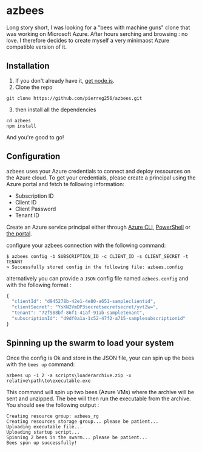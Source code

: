 # azbeesLong story short, I was looking for a "bees with machine guns" clone that was working on Microsoft Azure. After hours serching and browsing : no love. I therefore decides to create myself a very minimaost Azure compatible version of it.## Installation1. If you don't already have it, [get node.js](https://nodejs.org).2. Clone the repo```git clone https://github.com/pierreg256/azbees.git```3. then install all the dependencies```cd azbeesnpm install```And you're good to go!## Configurationazbees uses your Azure credentials to connect and deploy ressources on the Azure cloud. To get your credentials, please create a principal using the Azure portal and fetch te following information:* Subscription ID* Client ID* Client Password* Tenant IDCreate an Azure service principal either through    [Azure CLI](https://azure.microsoft.com/documentation/articles/resource-group-authenticate-service-principal-cli/),    [PowerShell](https://azure.microsoft.com/documentation/articles/resource-group-authenticate-service-principal/)    or [the portal](https://azure.microsoft.com/documentation/articles/resource-group-create-service-principal-portal/).configure your azbees connection with the following command:```$ azbees config -b SUBSCRIPTION_ID -c CLIENT_ID -s CLIENT_SECRET -t TENANT> Successfully stored config in the following file: azbees.config ```alternatively you can provide a `JSON` config file named `azbees.config` and with  the following format : ```javascript{  "clientId": "d945278b-42e1-4e80-a651-sampleclientid",  "clientSecret": "YsKN2VmDP3secretsecretsecret/yvtZw=",  "tenant": "72f988bf-86f1-41af-91ab-sampletenant",  "subscriptionId": "d9df0a1a-1c52-47f2-a715-samplesubscriptionid"}```## Spinning up the swarm to load your systemOnce the config is Ok and store in the JSON file, your can spin up the bees with the `bees up` command:```azbees up -i 2 -a scripts\loaderarchive.zip -x relative\path\to\executable.exe```This command will spin up two bees (Azure VMs) where the archive will be sent and unzipped. The bee will then run the executable from the archive. You should see the following output :```Creating resource group: azbees_rgCreating resources storage group... please be patient...Uploading executable file...Uploading startup script...Spinning 2 bees in the swarm... please be patient...Bees spun up successfully!```